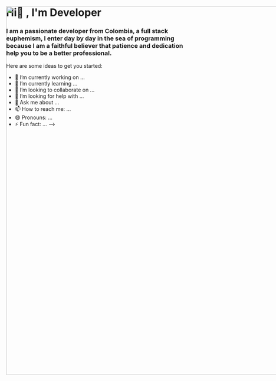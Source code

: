 <div id="header" aling="center">
  <img
    src="https://media.giphy.com/media/26ghtagZR44ErarWE/giphy.gif"
    alt=""
    allowFullScreen
    width="100%"
    height="50%"
    style="position: absolute"
  />
  <h1 aling="center">Hi👋 , I'm Developer</h1>
  <h3 aling="center">
    I am a passionate developer from Colombia, a full stack euphemism, I enter
    day by day in the sea of programming because I am a faithful believer that
    patience and dedication help you to be a better professional.
  </h3>
</div>


Here are some ideas to get you started:

- 🔭 I’m currently working on ...
- 🌱 I’m currently learning ...
- 👯 I’m looking to collaborate on ...
- 🤔 I’m looking for help with ...
- 💬 Ask me about ...
- 📫 How to reach me: ...
- 😄 Pronouns: ...
- ⚡ Fun fact: ...
-->
